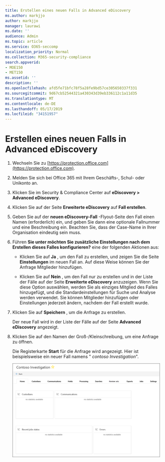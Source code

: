 ```yaml
---
title: Erstellen eines neuen Falls in Advanced eDiscovery
ms.author: markjjo
author: markjjo
manager: laurawi
ms.date: ''
audience: Admin
ms.topic: article
ms.service: O365-seccomp
localization_priority: Normal
ms.collection: M365-security-compliance
search.appverid:
- MOE150
- MET150
ms.assetid: ''
description: ''
ms.openlocfilehash: afd5fe71bfc78f5a28fe9bd57ce305650337f331
ms.sourcegitcommit: 9d67cb52544321a430343d39eb336112c1a11d35
ms.translationtype: MT
ms.contentlocale: de-DE
ms.lasthandoff: 05/17/2019
ms.locfileid: "34151957"
---
```

# <a name="create-a-new-case-in-advanced-ediscovery"></a>Erstellen eines neuen Falls in Advanced eDiscovery  

1. Wechseln Sie zu [https://protection.office.com](https://protection.office.com).
    
2. Melden Sie sich bei Office 365 mit Ihrem Geschäfts-, Schul- oder Unikonto an.
    
3. Klicken Sie im Security & Compliance Center auf **eDiscovery > Advanced eDiscovery**.
 
4. Klicken Sie auf der Seite **Erweiterte eDiscovery** auf **Fall erstellen**.
    
5. Geben Sie auf der **neuen eDiscovery-Fall** -Flyout-Seite den Fall einen Namen (erforderlich) ein, und geben Sie dann eine optionale Fallnummer und eine Beschreibung ein. Beachten Sie, dass der Case-Name in Ihrer Organisation eindeutig sein muss.

6. Führen **Sie unter möchten Sie zusätzliche Einstellungen nach dem Erstellen dieses Falles konfigurieren?** eine der folgenden Aktionen aus:

    - Klicken Sie auf **Ja** , um den Fall zu erstellen, und zeigen Sie die Seite **Einstellungen** im neuen Fall an. Auf diese Weise können Sie der Anfrage Mitglieder hinzufügen.
    
    - Klicken Sie auf **Nein** , um den Fall nur zu erstellen und in der Liste der Fälle auf der Seite **Erweiterte eDiscovery** anzuzeigen. Wenn Sie diese Option auswählen, werden Sie als einziges Mitglied des Falles hinzugefügt, und die Standardeinstellungen für Suche und Analyse werden verwendet. Sie können Mitglieder hinzufügen oder Einstellungen jederzeit ändern, nachdem der Fall erstellt wurde.

7. Klicken Sie auf **Speichern** , um die Anfrage zu erstellen.

    Der neue Fall wird in der Liste der Fälle auf der Seite **Advanced eDiscovery** angezeigt. 

8. Klicken Sie auf den Namen der Groß-/Kleinschreibung, um eine Anfrage zu öffnen. 

    Die Registerkarte **Start** für die Anfrage wird angezeigt. Hier ist beispielsweise ein neuer Fall namens " *contoso Investigation*".

    ![Die Registerkarte "Start" für einen neuen Fall in Advanced eDiscovery](../media/newAeDcase.png)
